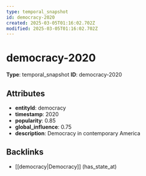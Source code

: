 ```yaml
---
type: temporal_snapshot
id: democracy-2020
created: 2025-03-05T01:16:02.702Z
modified: 2025-03-05T01:16:02.702Z
---
```


# democracy-2020

**Type**: temporal_snapshot
**ID**: democracy-2020

## Attributes

- **entityId**: democracy
- **timestamp**: 2020
- **popularity**: 0.85
- **global_influence**: 0.75
- **description**: Democracy in contemporary America

## Backlinks

- [[democracy|Democracy]] (has_state_at)

